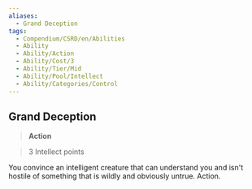 ```yaml
---
aliases:
  - Grand Deception
tags:
  - Compendium/CSRD/en/Abilities
  - Ability
  - Ability/Action
  - Ability/Cost/3
  - Ability/Tier/Mid
  - Ability/Pool/Intellect
  - Ability/Categories/Control
---
```

  
    
## Grand Deception    
>**Action**    
>3 Intellect points  
    
You convince an intelligent creature that can understand you and isn't hostile of something that is wildly and obviously untrue. Action.